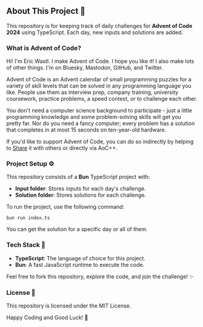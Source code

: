 <h2>About This Project 🚀</h2>
<p>This repository is for keeping track of daily challenges for <strong>Advent of Code 2024</strong> using TypeScript. Each day, new inputs and solutions are added.</p>

<h3>What is Advent of Code?</h3>
<p>Hi! I'm Eric Wastl. I make Advent of Code. I hope you like it! I also make lots of other things. I'm on Bluesky, Mastodon, GitHub, and Twitter.</p>
<p>Advent of Code is an Advent calendar of small programming puzzles for a variety of skill levels that can be solved in any programming language you like. People use them as interview prep, company training, university coursework, practice problems, a speed contest, or to challenge each other.</p>
<p>You don't need a computer science background to participate - just a little programming knowledge and some problem-solving skills will get you pretty far. Nor do you need a fancy computer; every problem has a solution that completes in at most 15 seconds on ten-year-old hardware.</p>
<p>If you'd like to support Advent of Code, you can do so indirectly by helping to <a href="https://adventofcode.com">Share</a> it with others or directly via AoC++.</p>

<h3>Project Setup ⚙️</h3>
<p>This repository consists of a <strong>Bun</strong> TypeScript project with:</p>
<ul>
  <li><strong>Input folder</strong>: Stores inputs for each day's challenge.</li>
  <li><strong>Solution folder</strong>: Stores solutions for each challenge.</li>
</ul>
<p>To run the project, use the following command:</p>
<pre><code>bun run index.ts
</code></pre>
<p>You can get the solution for a specific day or all of them.</p>

<h3>Tech Stack 🔧</h3>
<ul>
  <li><strong>TypeScript</strong>: The language of choice for this project.</li>
  <li><strong>Bun</strong>: A fast JavaScript runtime to execute the code.</li>
</ul>
<p>Feel free to fork this repository, explore the code, and join the challenge! ✨</p>

<h3>License 📄</h3>
<p>This repository is licensed under the MIT License.</p>

<p>Happy Coding and Good Luck! 🎉</p>
